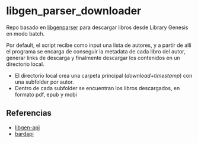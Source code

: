 # libgen_parser_downloader

Repo basado en [libgenparser](https://pypi.org/project/libgenparser/) para descargar libros desde Library Genesis en modo batch.

Por default, el script recibe como input una lista de autores, y a partir de allí el programa se encarga de conseguir la metadata de cada libro del autor, generar links de descarga y finalmente descargar los contenidos en un directorio local.

- El directorio local crea una carpeta principal (_download+timestamp_) con una subfolder por autor.
- Dentro de cada subfolder se encuentran los libros descargados, en formato pdf, epub y mobi

## Referencias
- [libgen-api](https://github.com/harrison-broadbent/libgen-api)
- [bardapi](https://pypi.org/project/bardapi/)